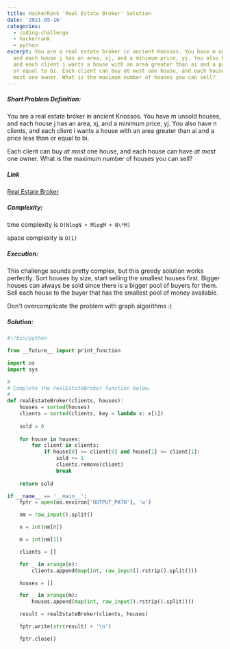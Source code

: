 ```yaml
---
title: HackerRank 'Real Estate Broker' Solution
date: '2021-05-16'
categories:
  - coding-challenge
  - hackerrank
  - python
excerpt: You are a real estate broker in ancient Knossos. You have m unsold houses,
  and each house j has an area, xj, and a minimum price, yj. You also have n clients,
  and each client i wants a house with an area greater than ai and a price less than
  or equal to bi. Each client can buy at most one house, and each house can have at
  most one owner. What is the maximum number of houses you can sell?
---
```


##### Short Problem Definition:

You are a real estate broker in ancient Knossos. You have m unsold houses, and each house j has an area, xj, and a minimum price, yj. You also have n clients, and each client i wants a house with an area greater than ai and a price less than or equal to bi.

Each client can buy _at most_ one house, and each house can have _at most_ one owner. What is the maximum number of houses you can sell?

##### Link

[Real Estate Broker](https://www.hackerrank.com/challenges/real-estate-broker/problem)

##### Complexity:

time complexity is `O(NlogN + MlogM + N\*M)`

space complexity is `O(1)`

##### Execution:

This challenge sounds pretty complex, but this greedy solution works perfectly. Sort houses by size, start selling the smallest houses first. Bigger houses can always be sold since there is a bigger pool of buyers for them. Sell each house to the buyer that has the smallest pool of money available.

Don't overcomplicate the problem with graph algorithms :)

##### Solution:

```python
#!/bin/python

from __future__ import print_function

import os
import sys

#
# Complete the realEstateBroker function below.
#
def realEstateBroker(clients, houses):
    houses = sorted(houses)
    clients = sorted(clients, key = lambda x: x[1])
    
    sold = 0
    
    for house in houses:
        for client in clients:
            if house[0] >= client[0] and house[1] <= client[1]:
                sold += 1
                clients.remove(client)
                break
    
    return sold

if __name__ == '__main__':
    fptr = open(os.environ['OUTPUT_PATH'], 'w')

    nm = raw_input().split()

    n = int(nm[0])

    m = int(nm[1])

    clients = []

    for _ in xrange(n):
        clients.append(map(int, raw_input().rstrip().split()))

    houses = []

    for _ in xrange(m):
        houses.append(map(int, raw_input().rstrip().split()))

    result = realEstateBroker(clients, houses)

    fptr.write(str(result) + '\n')

    fptr.close()
```
